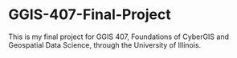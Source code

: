 # GGIS-407-Final-Project
This is my final project for GGIS 407, Foundations of CyberGIS and Geospatial Data Science, through the University of Illinois.
